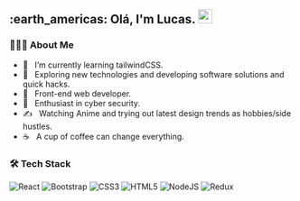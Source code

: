 <h2> :earth_americas: Olá, I'm Lucas. <img src="https://github.com/souvikguria98/souvikguria98/blob/master/Hi.gif" width="25"></h2>

<h3> 👨🏻‍💻 About Me </h3>

- 🔭 &nbsp; I’m currently learning tailwindCSS.
- 🤔 &nbsp; Exploring new technologies and developing software solutions and quick hacks.
- 💼 &nbsp; Front-end web developer.
- 🌱 &nbsp; Enthusiast in cyber security.
- ✍️ &nbsp; Watching Anime and trying out latest design trends as hobbies/side hustles.
- ☕ &nbsp; A cup of coffee can change everything. 

<h3>🛠 Tech Stack</h3>

![React](/react.svg=100x200)
![Bootstrap](/bootstrap.svg=100x200)
![CSS3](/css-3.svg=100x200)
![HTML5](/html-5.svg=100x200)
![NodeJS](/nodejs-icon.svg=100x200)
![Redux](/redux.svg=100x200)
